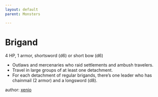 ```yaml
---
layout: default
parent: Monsters

---
```

# Brigand
4 HP, 1 armor, shortsword (d6) or short bow (d6)  
- Outlaws and mercenaries who raid settlements and ambush travelers.  
- Travel in large groups of at least one detachment.  
- For each detachment of regular brigands, there’s one leader who has chainmail (2 armor) and a longsword (d8).  

author: [xenio](https://xenioinabottle.blogspot.com/2021/02/classic-monsters-for-cairnito-part-1.html)
